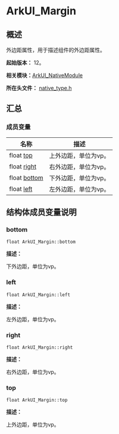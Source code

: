 # ArkUI_Margin


## 概述

外边距属性，用于描述组件的外边距属性。

**起始版本：** 12。

**相关模块：**[ArkUI_NativeModule](_ark_u_i___native_module.md)

**所在头文件：** [native_type.h](native__type_8h.md)

## 汇总


### 成员变量

| 名称 | 描述 | 
| -------- | -------- |
| float [top](#top) | 上外边距，单位为vp。  | 
| float [right](#right) | 右外边距，单位为vp。  | 
| float [bottom](#bottom) | 下外边距，单位为vp。  | 
| float [left](#left) | 左外边距，单位为vp。  | 


## 结构体成员变量说明


### bottom

```
float ArkUI_Margin::bottom
```
**描述：**

下外边距，单位为vp。


### left

```
float ArkUI_Margin::left
```
**描述：**

左外边距，单位为vp。


### right

```
float ArkUI_Margin::right
```
**描述：**

右外边距，单位为vp。


### top

```
float ArkUI_Margin::top
```
**描述：**

上外边距，单位为vp。
